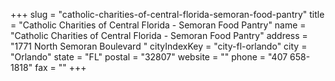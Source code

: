 +++
slug = "catholic-charities-of-central-florida-semoran-food-pantry"
title = "Catholic Charities of Central Florida - Semoran Food Pantry"
name = "Catholic Charities of Central Florida - Semoran Food Pantry"
address = "1771  North Semoran Boulevard "
cityIndexKey = "city-fl-orlando"
city = "Orlando"
state = "FL"
postal = "32807"
website = ""
phone = "407 658-1818"
fax = ""
+++
